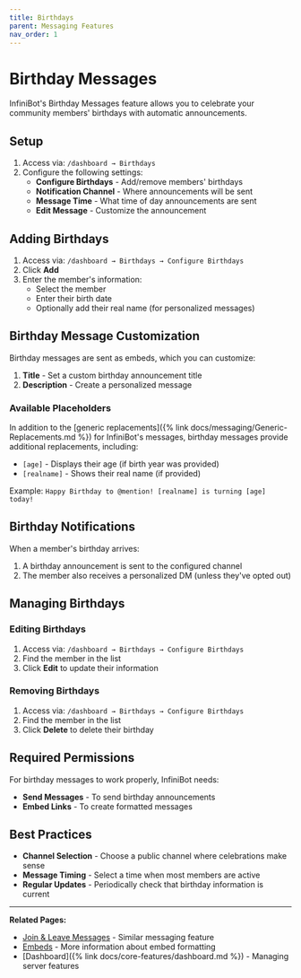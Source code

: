 ```yaml
---
title: Birthdays
parent: Messaging Features
nav_order: 1
---
```


# Birthday Messages

InfiniBot's Birthday Messages feature allows you to celebrate your community members' birthdays with automatic announcements.

## Setup

1. Access via: `/dashboard → Birthdays`
2. Configure the following settings:
   - **Configure Birthdays** - Add/remove members' birthdays
   - **Notification Channel** - Where announcements will be sent
   - **Message Time** - What time of day announcements are sent
   - **Edit Message** - Customize the announcement

## Adding Birthdays

1. Access via: `/dashboard → Birthdays → Configure Birthdays`
2. Click **Add**
3. Enter the member's information:
   - Select the member
   - Enter their birth date
   - Optionally add their real name (for personalized messages)

## Birthday Message Customization

Birthday messages are sent as embeds, which you can customize:
1. **Title** - Set a custom birthday announcement title
2. **Description** - Create a personalized message

### Available Placeholders

In addition to the [generic replacements]({% link docs/messaging/Generic-Replacements.md %}) for InfiniBot's messages, birthday messages provide additional replacements, including:
- `[age]` - Displays their age (if birth year was provided)
- `[realname]` - Shows their real name (if provided)

Example: `Happy Birthday to @mention! [realname] is turning [age] today!`

## Birthday Notifications

When a member's birthday arrives:
1. A birthday announcement is sent to the configured channel
2. The member also receives a personalized DM (unless they've opted out)

## Managing Birthdays

### Editing Birthdays
1. Access via: `/dashboard → Birthdays → Configure Birthdays`
2. Find the member in the list
3. Click **Edit** to update their information

### Removing Birthdays
1. Access via: `/dashboard → Birthdays → Configure Birthdays`
2. Find the member in the list
3. Click **Delete** to delete their birthday

## Required Permissions

For birthday messages to work properly, InfiniBot needs:
- **Send Messages** - To send birthday announcements
- **Embed Links** - To create formatted messages

## Best Practices

- **Channel Selection** - Choose a public channel where celebrations make sense
- **Message Timing** - Select a time when most members are active
- **Regular Updates** - Periodically check that birthday information is current

---

**Related Pages:**
- [Join & Leave Messages](Join-Leave-Messages.md) - Similar messaging feature
- [Embeds](Embeds.md) - More information about embed formatting
- [Dashboard]({% link docs/core-features/dashboard.md %}) - Managing server features
